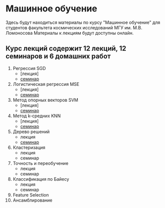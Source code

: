 # Машинное обучение

Здесь будут находиться материалы по курсу "Машинное обучение" для студентов факультета космических исследований МГУ им. М.В. Ломоносова
Материалы к лекциям будут доступны онлайн. 

## Курс лекций содержит 12 лекций, 12 семинаров и 6 домашних работ

1. Регрессия SGD
     - [лекция]
     - [семинар](regression_seminar.ipynb)
2. Логистическая регрессия MSE
     - [лекция]
     - [семинар](logistic_seminar.ipynb)
3. Метод опорных векторов SVM
     - [лекция]
     - [семинар](SVM_seminar.ipynb)
4. Метод k-средних KNN
     - [лекция]
     - [семинар](KNN_seminar.ipynb)
5. Дерево решений 
     - лекция
     - [семинар](decision_trees_seminar)
6. Кластеризация
     - лекция
     - семинар
7. Точность и переобучение
     - лекция
     - семинар
8. Классификация по Байесу
     - лекция
     - семинар
9. Feature Selection
10. Ансамблирование



```{tableofcontents}
```
